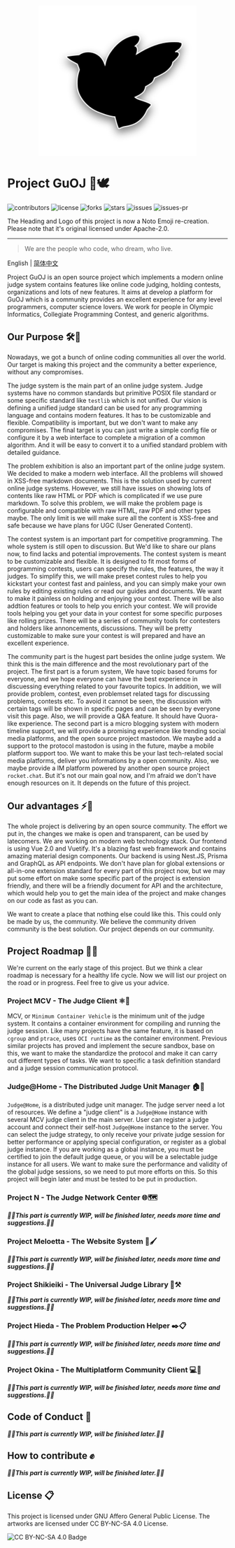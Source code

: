 <div align="center">
<img src="Heading.svg" width="360">
<br>
</div>

# Project GuOJ 🔭🕊️

![contributors](https://img.shields.io/github/contributors/guoj-dev/GuOJ)
![license](https://img.shields.io/github/license/guoj-dev/GuOJ)
![forks](https://img.shields.io/github/forks/guoj-dev/GuOJ)
![stars](https://img.shields.io/github/stars/guoj-dev/GuOJ)
![issues](https://img.shields.io/github/issues/guoj-dev/GuOJ)
![issues-pr](https://img.shields.io/github/issues-pr/guoj-dev/GuOJ)

The Heading and Logo of this project is now a Noto Emoji re-creation. Please note that it's original licensed under Apache-2.0.

---

> We are the people who code, who dream, who live.

English | [简体中文](https://github.com/guoj-dev/GuOJ/blob/master/README_zh.md)

Project GuOJ is an open source project which implements a modern online judge system contains features like online code judging, holding contests, organizations and lots of new features. It aims at develop a platform for GuOJ which is a community provides an excellent experience for any level programmers, computer science lovers. We work for people in Olympic Informatics, Collegiate Programming Contest, and generic algorithms.

## Our Purpose 🛠️💭

Nowadays, we got a bunch of online coding communities all over the world. Our target is making this project and the community a better experience, without any compromises.

The judge system is the main part of an online judge system. Judge systems have no common standards but primitive POSIX file standard or some specific standard like `testlib` which is not unified. Our vision is defining a unified judge standard can be used for any programming language and contains modern features. It has to be customizable and flexible. Compatibility is important, but we don't want to make any compromises. The final target is you can just write a simple config file or configure it by a web interface to complete a migration of a common algorithm. And it will be easy to convert it to a unified standard problem with detailed guidance.

The problem exhibition is also an important part of the online judge system. We decided to make a modern web interface. All the problems will showed in XSS-free markdown documents. This is the solution used by current online judge systems. However, we still have issues on showing lots of contents like raw HTML or PDF which is complicated if we use pure markdown. To solve this problem, we will make the problem page is configurable and compatible with raw HTML, raw PDF and other types maybe. The only limit is we will make sure all the content is XSS-free and safe because we have plans for UGC (User Generated Content).

The contest system is an important part for competitive programming. The whole system is still open to discussion. But We'd like to share our plans now, to find lacks and potential improvements. The contest system is meant to be customizable and flexible. It is designed to fit most forms of programming contests, users can specify the rules, the features, the way it judges. To simplify this, we will make preset contest rules to help you kickstart your contest fast and painless, and you can simply make your own rules by editing existing rules or read our guides and documents. We want to make it painless on holding and enjoying your contest. There will be also addtion features or tools to help you enrich your contest. We will provide tools helping you get your data in your contest for some specific purposes like rolling prizes. There will be a series of community tools for contesters and holders like annoncements, discussions. They will be pretty customizable to make sure your contest is will prepared and have an excellent experience.

The community part is the hugest part besides the online judge system. We think this is the main difference and the most revolutionary part of the project. The first part is a forum system, We have topic based forums for everyone, and we hope everyone can have the best experience in discuessing everything related to your favourite topics. In addition, we will provide problem, contest, even problemset related tags for discussing problems, contests etc. To avoid it cannot be seen, the discussion with certain tags will be shown in specific pages and can be seen by everyone visit this page. Also, we will provide a Q&A feature. It should have Quora-like experience. The second part is a micro blogging system with modern timeline support, we will provide a promising experience like trending social media platforms, and the open source project mastodon. We maybe add a support to the protocol mastodon is using in the future, maybe a mobile platform support too. We want to make this be your last tech-related social media platforms, deliver you informations by a open community. Also, we maybe provide a IM platform powered by another open source project `rocket.chat`. But it's not our main goal now, and I'm afraid we don't have enough resources on it. It depends on the future of this project.

## Our advantages ⚡🌌

The whole project is delivering by an open source community. The effort we put in, the changes we make is open and transparent, can be used by latecomers. We are working on modern web technology stack. Our frontend is using Vue 2.0 and Vuetify. It's a blazing fast web framework and contains amazing material design components. Our backend is using Nest.JS, Prisma and GraphQL as API endpoints. We don't have plan for global extensions or all-in-one extension standard for every part of this project now, but we may put some effort on make some specific part of the project is extension friendly, and there will be a friendly document for API and the architecture, which would help you to get the main idea of the project and make changes on our code as fast as you can.

We want to create a place that nothing else could like this. This could only be made by us, the community. We believe the community driven community is the best solution. Our project depends on our community.

## Project Roadmap 🚥🚧

We're current on the early stage of this project. But we think a clear roadmap is necessary for a healthy life cycle. Now we will list our project on the road or in progress. Feel free to give us your advice.

### Project MCV - The Judge Client ⚛️🔨

MCV, or `Minimum Container Vehicle` is the minimum unit of the judge system. It contains a container environment for compiling and running the judge session. Like many projects have the same feature, it is based on `cgroup` and `ptrace`, uses `OCI runtime` as the container environment. Previous similar projects has proved and implement the secure sandbox, base on this, we want to make the standardize the protocol and make it can carry out different types of tasks. We want to specific a task definition standard and a judge session communication protocol.

### Judge@Home - The Distributed Judge Unit Manager 🏠🤝

`Judge@Home`, is a distributed judge unit manager. The judge server need a lot of resources. We define a "judge client" is a `Judge@Home` instance with several MCV judge client in the main server. User can register a judge account and connect their self-host `Judge@Home` instance to the server. You can select the judge strategy, to only receive your private judge session for better performance or applying special configuration, or register as a global judge instance. If you are working as a global instance, you must be certified to join the default judge queue, or you will be a selectable judge instance for all users. We want to make sure the performance and validity of the global judge sessions, so we need to put more efforts on this. So this project will begin later and must be tested to be put in production.

### Project N - The Judge Network Center 🌐🗺️

**_🚧🚧This part is currently WIP, will be finished later, needs more time and suggestions.🚧🚧_**

### Project Meloetta - The Website System 🎨🖌️

**_🚧🚧This part is currently WIP, will be finished later, needs more time and suggestions.🚧🚧_**

### Project Shikieiki - The Universal Judge Library 🔎⚒️

**_🚧🚧This part is currently WIP, will be finished later, needs more time and suggestions.🚧🚧_**

### Project Hieda - The Problem Production Helper ✒️📋

**_🚧🚧This part is currently WIP, will be finished later, needs more time and suggestions.🚧🚧_**

### Project Okina - The Multiplatform Community Client 💻📱

**_🚧🚧This part is currently WIP, will be finished later, needs more time and suggestions.🚧🚧_**

## Code of Conduct 🤝

**_🚧🚧This part is currently WIP, will be finished later.🚧🚧_**

## How to contribute ✊

**_🚧🚧This part is currently WIP, will be finished later.🚧🚧_**

## License 📋

This project is licensed under GNU Affero General Public License. The artworks are licensed under CC BY-NC-SA 4.0 License.

![CC BY-NC-SA 4.0 Badge](https://i.creativecommons.org/l/by-nc-sa/4.0/88x31.png)
